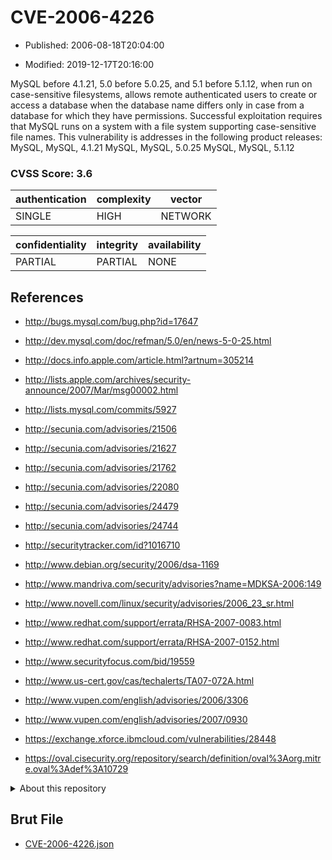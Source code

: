 # CVE-2006-4226

- Published: 2006-08-18T20:04:00

- Modified: 2019-12-17T20:16:00

MySQL before 4.1.21, 5.0 before 5.0.25, and 5.1 before 5.1.12, when run on case-sensitive filesystems, allows remote authenticated users to create or access a database when the database name differs only in case from a database for which they have permissions. Successful exploitation requires that MySQL runs on a system with a file system supporting case-sensitive file names.
This vulnerability is addresses in the following product releases: 
MySQL, MySQL, 4.1.21
MySQL, MySQL, 5.0.25
MySQL, MySQL, 5.1.12

### CVSS Score: **3.6**

| authentication | complexity | vector |
| --- | --- | --- |
| SINGLE | HIGH | NETWORK |

| confidentiality | integrity | availability |
| --- | --- | --- |
| PARTIAL | PARTIAL | NONE |

## References

* http://bugs.mysql.com/bug.php?id=17647

* http://dev.mysql.com/doc/refman/5.0/en/news-5-0-25.html

* http://docs.info.apple.com/article.html?artnum=305214

* http://lists.apple.com/archives/security-announce/2007/Mar/msg00002.html

* http://lists.mysql.com/commits/5927

* http://secunia.com/advisories/21506

* http://secunia.com/advisories/21627

* http://secunia.com/advisories/21762

* http://secunia.com/advisories/22080

* http://secunia.com/advisories/24479

* http://secunia.com/advisories/24744

* http://securitytracker.com/id?1016710

* http://www.debian.org/security/2006/dsa-1169

* http://www.mandriva.com/security/advisories?name=MDKSA-2006:149

* http://www.novell.com/linux/security/advisories/2006_23_sr.html

* http://www.redhat.com/support/errata/RHSA-2007-0083.html

* http://www.redhat.com/support/errata/RHSA-2007-0152.html

* http://www.securityfocus.com/bid/19559

* http://www.us-cert.gov/cas/techalerts/TA07-072A.html

* http://www.vupen.com/english/advisories/2006/3306

* http://www.vupen.com/english/advisories/2007/0930

* https://exchange.xforce.ibmcloud.com/vulnerabilities/28448

* https://oval.cisecurity.org/repository/search/definition/oval%3Aorg.mitre.oval%3Adef%3A10729

<details>
<summary>About this repository</summary> 

  This repository is part of the project [Live Hack CVE](https://github.com/Live-Hack-CVE). Main website can be found [www.live-hack.org](https://www.live-hack.org) 
  
  Made by [Sn0wAlice](https://github.com/Sn0wAlice) for the people that care about security and need to have a feed of the latest CVEs. Hope you enjoy it, don't forget to star the repo and follow me on [Twitter](https://twitter.com/Sn0wAlice) and [Github](https://github.com/Sn0wAlice). And that is my [personnal website](https://www.alice-snow.me/)

  - [Home Page](https://github.com/Live-Hack-CVE)
  - [Framework](https://github.com/Live-Hack-CVE/cve-framework)
  - [CVE database](https://github.com/Live-Hack-CVE/full_database)
  - [Changelog](https://github.com/Live-Hack-CVE/Changelog)
</details>

## Brut File

* [CVE-2006-4226.json](https://raw.githubusercontent.com/Live-Hack-CVE/full_database/main/cves/2006/CVE-2006-4226.json)

